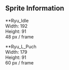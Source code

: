 ## Sprite Information

**Ryu_Idle\
Width: 192\
Height: 91\
48 px / frame

**Ryu_L_Puch\
Width: 179\
Height: 91\
60 px / frame
